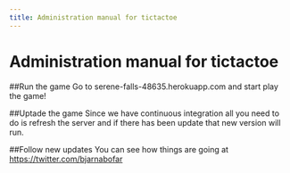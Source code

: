 ```yaml
---
title: Administration manual for tictactoe
---
```


# Administration manual for tictactoe

##Run the game
Go to serene-falls-48635.herokuapp.com and start play the game!

##Uptade the game
Since we have continuous integration all you need to do is </break>
refresh the server and if there has been update that new version will run.

##Follow new updates
You can see how things are going at https://twitter.com/bjarnabofar